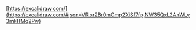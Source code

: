 [https://excalidraw.com/](https://excalidraw.com/#json=VRlxr2Br0mGmp2XiSf7fp,NW35QxL2AnWLy3mkHMq2Pw)
